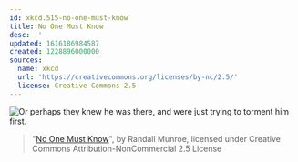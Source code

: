 ```yaml
---
id: xkcd.515-no-one-must-know
title: No One Must Know
desc: ''
updated: 1616186984587
created: 1228896000000
sources:
  name: xkcd
  url: 'https://creativecommons.org/licenses/by-nc/2.5/'
  license: Creative Commons 2.5
---
```

![Or perhaps they knew he was there, and were just trying to torment him first.](https://imgs.xkcd.com/comics/no_one_must_know.png)
> "[No One Must Know](https://xkcd.com/515/)", by Randall Munroe, licensed under Creative Commons Attribution-NonCommercial 2.5 License
